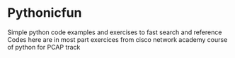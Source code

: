 # Pythonicfun
Simple python code examples and exercises to fast search and reference
Codes here are in most part exercices from cisco network academy course of python for PCAP track
